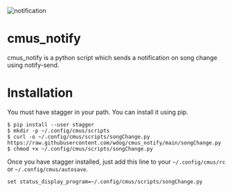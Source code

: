 ![notification](screenshots/example1.png)

# cmus_notify
cmus_notify is a python script which sends a notification on song change using notify-send.


# Installation

You must have stagger in your path.
You can install it using pip.

```
$ pip install --user stagger
$ mkdir -p ~/.config/cmus/scripts
$ curl -o ~/.config/cmus/scripts/songChange.py https://raw.githubusercontent.com/wdog/cmus_notify/main/songChange.py
$ chmod +x ~/.config/cmus/scripts/songChange.py

```

Once you have stagger installed, just add this line to your `~/.config/cmus/rc` or `~/.config/cmus/autosave`.

```
set status_display_program=~/.config/cmus/scripts/songChange.py

```
